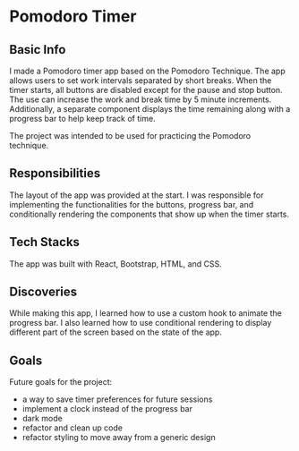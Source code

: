 # Pomodoro Timer

## Basic Info
I made a Pomodoro timer app based on the Pomodoro Technique. The app allows users to set work intervals separated by short breaks. When the timer starts, all buttons are disabled except for the pause and stop button. The use can increase the work and break time by 5 minute increments. Additionally, a separate component displays the time remaining along with a progress bar to help keep track of time.

The project was intended to be used for practicing the Pomodoro technique.

## Responsibilities
 The layout of the app was provided at the start. I was responsible for implementing the functionalities for the buttons, progress bar, and conditionally rendering the components that show up when the timer starts.

## Tech Stacks
The app was built with React, Bootstrap, HTML, and CSS. 

## Discoveries
While making this app, I learned how to use a custom hook to animate the progress bar. I also learned how to use conditional rendering to display different part of the screen based on the state of the app.

## Goals
Future goals for the project:
- a way to save timer preferences for future sessions
- implement a clock instead of the progress bar
- dark mode
- refactor and clean up code
- refactor styling to move away from a generic design

